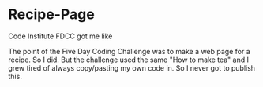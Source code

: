 # Recipe-Page
Code Institute FDCC got me like

The point of the Five Day Coding Challenge was to make a web page for a recipe.
So I did.
But the challenge used the same "How to make tea" and I grew tired of always copy/pasting my own code in.
So I never got to publish this.
